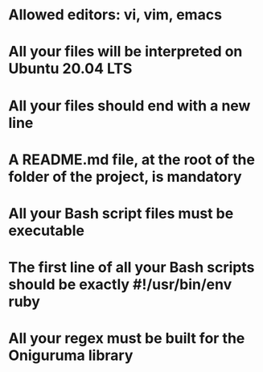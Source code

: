# Allowed editors: vi, vim, emacs
# All your files will be interpreted on Ubuntu 20.04 LTS
# All your files should end with a new line
# A README.md file, at the root of the folder of the project, is mandatory
# All your Bash script files must be executable
# The first line of all your Bash scripts should be exactly #!/usr/bin/env ruby
# All your regex must be built for the Oniguruma library
